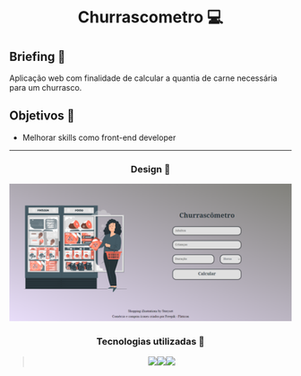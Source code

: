 
<h1 align="center"> Churrascometro 💻 </h1>

## Briefing 📄

Aplicação web com finalidade de calcular a quantia de carne necessária para um churrasco.

<h2 align="left"> Objetivos 📌 </h2>

- Melhorar skills como front-end developer

---
<h3 align="center"> Design 📝 </h3>

<div height="590em"><img src="./images/desktop-design.png" alt="imagem"></div>

<h3 align="center"> Tecnologias utilizadas 🤖 </h3>

> <div align="center"><img src="https://img.shields.io/badge/HTML5-E34F26?style=for-the-badge&logo=html5&logoColor=white"><img src="https://img.shields.io/badge/CSS3-1572B6?style=for-the-badge&logo=css3&logoColor=white"><img src="https://img.shields.io/badge/JavaScript-323330?style=for-the-badge&logo=javascript&logoColor=F7DF1E"></div>





